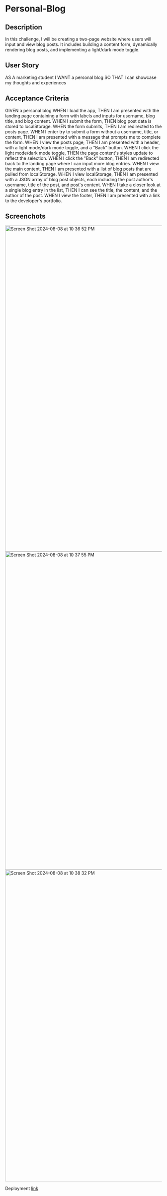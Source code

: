 # Personal-Blog

## Description

In this challenge, I will be creating a two-page website where users will input and view blog posts. It includes building a content form, dynamically rendering blog posts, and implementing a light/dark mode toggle.

## User Story
AS A marketing student
I WANT a personal blog
SO THAT I can showcase my thoughts and experiences

## Acceptance Criteria

GIVEN a personal blog
WHEN I load the app,
THEN I am presented with the landing page containing a form with labels and inputs for username, blog title, and blog content.
WHEN I submit the form,
THEN blog post data is stored to localStorage.
WHEN the form submits,
THEN I am redirected to the posts page.
WHEN I enter try to submit a form without a username, title, or content,
THEN I am presented with a message that prompts me to complete the form.
WHEN I view the posts page,
THEN I am presented with a header, with a light mode/dark mode toggle, and a "Back" button.
WHEN I click the light mode/dark mode toggle,
THEN the page content's styles update to reflect the selection.
WHEN I click the "Back" button,
THEN I am redirected back to the landing page where I can input more blog entries.
WHEN I view the main content,
THEN I am presented with a list of blog posts that are pulled from localStorage.
WHEN I view localStorage,
THEN I am presented with a JSON array of blog post objects, each including the post author's username, title of the post, and post's content.
WHEN I take a closer look at a single blog entry in the list,
THEN I can see the title, the content, and the author of the post.
WHEN I view the footer,
THEN I am presented with a link to the developer's portfolio.

## Screenchots
<img width="1045" alt="Screen Shot 2024-08-08 at 10 36 52 PM" src="https://github.com/user-attachments/assets/798b1cf1-369e-4c25-bb9c-5a9053906a41">
<img width="1020" alt="Screen Shot 2024-08-08 at 10 37 55 PM" src="https://github.com/user-attachments/assets/8a7211c3-0f31-4e56-856c-d0e800950e25">
<img width="999" alt="Screen Shot 2024-08-08 at 10 38 32 PM" src="https://github.com/user-attachments/assets/f1dc2b56-288e-4133-abc0-74989c12caca">


Deployment [link](http://127.0.0.1:3004/assets/index.html)

